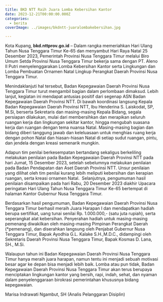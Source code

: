 ```yaml
---
title: BKD NTT Raih Juara Lomba Kebersihan Kantor
date: 2023-12-21T00:00:00.000Z
categories:
  - berita
coverImage: ../images/bkdntt-juaralombakebersihan.jpg

---
```


Kota Kupang, **bkd.nttprov.go.id** – Dalam rangka memeriahkan Hari Ulang Tahun Nusa Tenggara Timur Ke-65 dan menyambut Hari Raya Natal 25 Desember 2023, Pemerintah Provinsi Nusa Tenggara Timur melalui Biro Umum Setda Provinsi Nusa Tenggara Timur bekerja sama dengan PT. Aleno II Putri menyelenggarakan Lomba Kebersihan Kantor serta Lingkungan dan Lomba Pembuatan Ornamen Natal Lingkup Perangkat Daerah Provinsi Nusa Tenggara Timur.

Menindaklanjuti hal tersebut, Badan Kepegawaian Daerah Provinsi Nusa Tenggara Timur turut mengambil bagian dalam perlombaan dimaksud. Lebih lanjut, kegiatan ini mendapat antusias positif dari segenap ASN Badan Kepegawaian Daerah Provinsi NTT. Di bawah koordinasi langsung Kepala Badan Kepegawaian Daerah Provinsi NTT, Ibu Henderina S. Laiskodat, SP, M.Si, berserta Sekretaris dan masing-masing Kepala Bidang, segala persiapan dilakukan, mulai dari membersihkan dan merapikan seluruh ruangan kerja dan lingkungan sekitar kantor, hingga mengubah suasana kerja dan ruangan dengan tema nuansa Natal. Masing-masing bagian dan bidang diberi tanggung jawab dan keleluasaan untuk menghias ruang kerja dengan pohon Natal dan hiasan-hiasan Natal di setiap sudut ruangan, pintu, dan jendela dengan kreasi semenarik mungkin.

Adapun tim penilai berkesempatan bertandang sekaligus berkeliling melakukan penilaian pada Badan Kepegawaian Daerah Provinsi NTT pada hari Jumat, 15 Desember 2023, setelah sebelumnya melakukan penilaian pada Badan Pendapatan dan Aset Daerah Provinsi NTT. Unsur penilaian yang dilihat oleh tim penilai kurang lebih meliputi kebersihan dan kerapian ruangan, serta kreasi ornamen Natal.  Selanjutnya, pengumuman hasil penilaian disampaikan pada hari Rabu, 20 Desember 2023 diakhir Upacara peringatan Hari Ulang Tahun Nusa Tenggara Timur Ke-65 bertempat di halaman Kantor Gubernur Nusa Tenggara Timur.

Berdasarkan hasil pengumuman, Badan Kepegawaian Daerah Provinsi Nusa Tenggara Timur berhasil meraih Juara Harapan I dan mendapatkan hadiah berupa sertifikat, uang tunai senilai Rp. 1.000.000,- (satu juta rupiah), serta seperangkat alat kebersihan. Penyerahan hadiah untuk masing-masing pemenang diwakilkan oleh masing-masing Pimpinan Perangkat Daerah (\*pemenang), dan diserahkan langsung oleh Penjabat Gubernur Nusa Tenggara Timur, Bapak Ayodhia G.L. Kalake S.H.,M.D.C., didampingi oleh Sekretaris Daerah Provinsi Nusa Tenggara Timur, Bapak Kosmas D. Lana, SH., M.Si.

Walaupun tahun ini Badan Kepegawaian Daerah Provinsi Nusa Tenggara Timur hanya meraih juara harapan, namun tentu ini menjadi sebuah motivasi besar agar ke depan bisa menjadi lebih baik. Lomba atau pun tidak, Badan Kepegawaian Daerah Provinsi Nusa Tenggara Timur akan terus berupaya menciptakan lingkungan kantor yang bersih, rapi, indah, sehat, dan nyaman dalam penyelenggaraan birokrasi pemerintahan khususnya bidang kepegawaian.

Marisa Indrawati Ngambut, SH (Analis Pelanggaran Disiplin)
